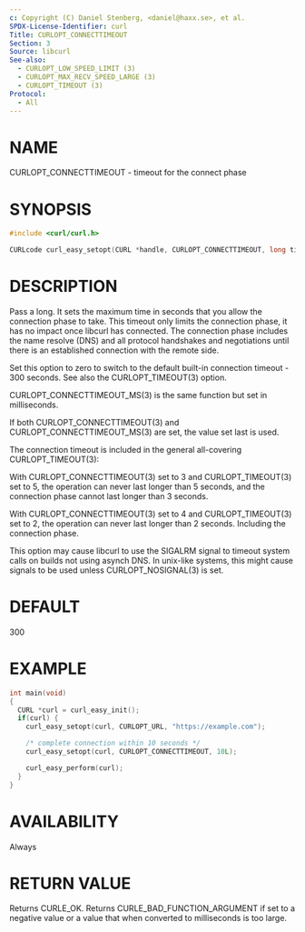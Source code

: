 ```yaml
---
c: Copyright (C) Daniel Stenberg, <daniel@haxx.se>, et al.
SPDX-License-Identifier: curl
Title: CURLOPT_CONNECTTIMEOUT
Section: 3
Source: libcurl
See-also:
  - CURLOPT_LOW_SPEED_LIMIT (3)
  - CURLOPT_MAX_RECV_SPEED_LARGE (3)
  - CURLOPT_TIMEOUT (3)
Protocol:
  - All
---
```


# NAME

CURLOPT_CONNECTTIMEOUT - timeout for the connect phase

# SYNOPSIS

~~~c
#include <curl/curl.h>

CURLcode curl_easy_setopt(CURL *handle, CURLOPT_CONNECTTIMEOUT, long timeout);
~~~

# DESCRIPTION

Pass a long. It sets the maximum time in seconds that you allow the connection
phase to take. This timeout only limits the connection phase, it has no impact
once libcurl has connected. The connection phase includes the name resolve
(DNS) and all protocol handshakes and negotiations until there is an
established connection with the remote side.

Set this option to zero to switch to the default built-in connection timeout -
300 seconds. See also the CURLOPT_TIMEOUT(3) option.

CURLOPT_CONNECTTIMEOUT_MS(3) is the same function but set in milliseconds.

If both CURLOPT_CONNECTTIMEOUT(3) and CURLOPT_CONNECTTIMEOUT_MS(3)
are set, the value set last is used.

The connection timeout is included in the general all-covering
CURLOPT_TIMEOUT(3):

With CURLOPT_CONNECTTIMEOUT(3) set to 3 and CURLOPT_TIMEOUT(3) set
to 5, the operation can never last longer than 5 seconds, and the connection
phase cannot last longer than 3 seconds.

With CURLOPT_CONNECTTIMEOUT(3) set to 4 and CURLOPT_TIMEOUT(3) set
to 2, the operation can never last longer than 2 seconds. Including the
connection phase.

This option may cause libcurl to use the SIGALRM signal to timeout system
calls on builds not using asynch DNS. In unix-like systems, this might cause
signals to be used unless CURLOPT_NOSIGNAL(3) is set.

# DEFAULT

300

# EXAMPLE

~~~c
int main(void)
{
  CURL *curl = curl_easy_init();
  if(curl) {
    curl_easy_setopt(curl, CURLOPT_URL, "https://example.com");

    /* complete connection within 10 seconds */
    curl_easy_setopt(curl, CURLOPT_CONNECTTIMEOUT, 10L);

    curl_easy_perform(curl);
  }
}
~~~

# AVAILABILITY

Always

# RETURN VALUE

Returns CURLE_OK. Returns CURLE_BAD_FUNCTION_ARGUMENT if set to a negative
value or a value that when converted to milliseconds is too large.
